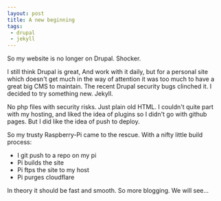 ```yaml
---
layout: post
title: A new beginning
tags:
 - drupal
 - jekyll
---
```

So my website is no longer on Drupal. Shocker.

I still think Drupal is great, And work with it daily, but for a personal site which doesn't get much in the way of attention it was too much to have a great big CMS to maintain. The recent Drupal security bugs clinched it. I decided to try something new. Jekyll. 

No php files with security risks. Just plain old HTML. I couldn't quite part with my hosting, and liked the idea of plugins so I didn't go with github pages. But I did like the idea of push to deploy. 

So my trusty Raspberry-Pi came to the rescue. With a nifty little build process:

  * I git push to a repo on my pi
  * Pi builds the site
  * Pi ftps the site to my host
  * Pi purges cloudflare

In theory it should be fast and smooth. So more blogging. We will see...
